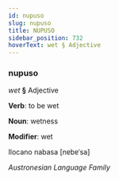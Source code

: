 ```yaml
---
id: nupuso
slug: nupuso
title: NUPUSO
sidebar_position: 732
hoverText: wet § Adjective
---
```


### nupuso

*wet* **§** Adjective

**Verb**: to be wet

**Noun**: wetness

**Modifier**: wet

Ilocano nabasa [nɐbɐˈsa]

*Austronesian Language Family*